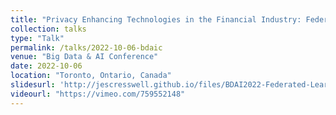 ```yaml
---
title: "Privacy Enhancing Technologies in the Financial Industry: Federated Learning"
collection: talks
type: "Talk"
permalink: /talks/2022-10-06-bdaic
venue: "Big Data & AI Conference"
date: 2022-10-06
location: "Toronto, Ontario, Canada"
slidesurl: 'http://jescresswell.github.io/files/BDAI2022-Federated-Learning.pdf'
videourl: "https://vimeo.com/759552148"
---
```

